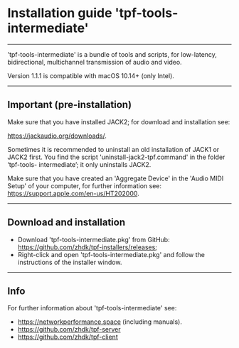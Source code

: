 # Installation guide 'tpf-tools-intermediate'

----

'tpf-tools-intermediate' is a bundle of tools and scripts, for low-latency, bidirectional, multichannel transmission of audio and video.

Version 1.1.1 is compatible with macOS 10.14+ (only Intel).

----

## Important (pre-installation)

Make sure that you have installed JACK2; for download and installation see: 

https://jackaudio.org/downloads/. 

Sometimes it is recommended to uninstall an old installation of JACK1 or JACK2 first. You find the script 'uninstall-jack2-tpf.command' in the folder ‘tpf-tools-
intermediate’; it only uninstalls JACK2.

Make sure that you have created an 'Aggregate Device' in the 'Audio MIDI Setup' of your computer, for further information see:
https://support.apple.com/en-us/HT202000.

-----

## Download and installation 

* Download 'tpf-tools-intermediate.pkg' from GitHub: https://github.com/zhdk/tpf-installers/releases;
* Right-click and open 'tpf-tools-intermediate.pkg' and follow the instructions of the installer window.

----

## Info 
For further information about 'tpf-tools-intermediate' see: 
  * https://networkperformance.space (including manuals).
  * https://github.com/zhdk/tpf-server 
  * https://github.com/zhdk/tpf-client
